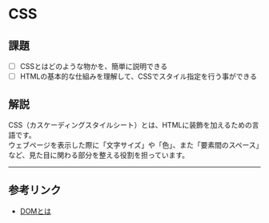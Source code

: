 # CSS

## 課題

- [ ] CSSとはどのような物かを、簡単に説明できる
- [ ] HTMLの基本的な仕組みを理解して、CSSでスタイル指定を行う事ができる

## 解説

CSS（カスケーディングスタイルシート）とは、HTMLに装飾を加えるための言語です。  
ウェブページを表示した際に「文字サイズ」や「色」、また「要素間のスペース」など、見た目に関わる部分を整える役割を担っています。

---

## 参考リンク

- [DOMとは](http://piyo-js.com/05/dom.html)